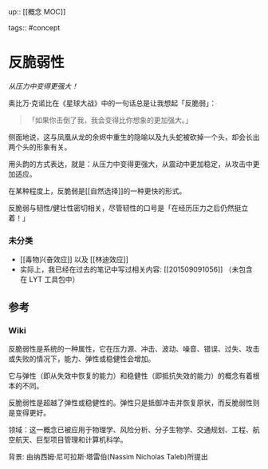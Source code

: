 up:: [[概念 MOC]]

tags:: #concept

# 反脆弱性

*从压力中变得更强大！*

奥比万·克诺比在《星球大战》中的一句话总是让我想起「反脆弱」：

> 「如果你击倒了我，我会变得比你想象的更加强大。」

侧面地说，这与凤凰从龙的余烬中重生的隐喻以及九头蛇被砍掉一个头，却会长出两个头的形象有关。

用头韵的方式表达，就是：从压力中变得更强大，从震动中更加稳定，从攻击中更加适应。

在某种程度上，反脆弱是[[自然选择]]的一种更快的形式。

反脆弱与韧性/健壮性密切相关，尽管韧性的口号是「在经历压力之后仍然挺立着！」

### 未分类

- [[毒物兴奋效应]] 以及 [[林迪效应]]
- 实际上，我已经在过去的笔记中写过相关内容: [[201509091056]] （未包含在 LYT 工具包中）

## 参考

### Wiki

反脆弱性是系统的一种属性，它在压力源、冲击、波动、噪音、错误、过失、攻击或失败的情况下，能力、弹性或稳健性会增加。  

它与弹性（即从失效中恢复的能力）和稳健性（即抵抗失效的能力）的概念有着根本的不同。  

反脆弱性是超越了弹性或稳健性的。弹性只是抵御冲击并恢复原状，而反脆弱性则是变得更好。  

领域：这一概念已被应用于物理学、风险分析、分子生物学、交通规划、工程、航空航天、巨型项目管理和计算机科学。  

背景: 由纳西姆·尼可拉斯·塔雷伯(Nassim Nicholas Taleb)所提出
